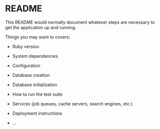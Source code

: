 # README

This README would normally document whatever steps are necessary to get the
application up and running.

Things you may want to covers:

* Ruby version

* System dependencies

* Configuration

* Database creation

* Database initialization

* How to run the test suite

* Services (job queues, cache servers, search engines, etc.)

* Deployment instructions

* ...
